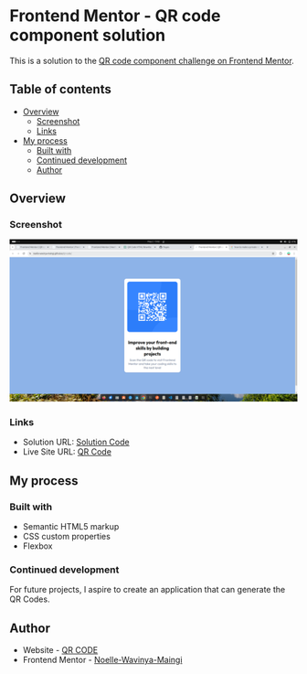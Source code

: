 # Frontend Mentor - QR code component solution

This is a solution to the [QR code component challenge on Frontend Mentor](https://www.frontendmentor.io/challenges/qr-code-component-iux_sIO_H).

## Table of contents

- [Overview](#overview)
  - [Screenshot](#screenshot)
  - [Links](#links)
- [My process](#my-process)
  - [Built with](#built-with)
  - [Continued development](#continued-development)
  - [Author](#author)

## Overview

### Screenshot

![](/Screenshot%20from%202024-05-02%2015-02-48.png)

### Links

- Solution URL: [Solution Code](https://github.com/Noelle-Wavinya-Maingi/Qr-code)
- Live Site URL: [QR Code](https://noelle-wavinya-maingi.github.io/Qr-code/)

## My process

### Built with

- Semantic HTML5 markup
- CSS custom properties
- Flexbox

### Continued development

For future projects, I aspire to create an application that can generate the QR Codes.

## Author

- Website - [QR CODE](https://noelle-wavinya-maingi.github.io/Qr-code/)
- Frontend Mentor - [Noelle-Wavinya-Maingi](https://www.frontendmentor.io/profile/Noelle-Wavinya-Maingi)
